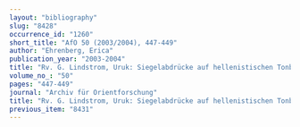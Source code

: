 ```yaml
---
layout: "bibliography"
slug: "8428"
occurrence_id: "1260"
short_title: "AfO 50 (2003/2004), 447-449"
author: "Ehrenberg, Erica"
publication_year: "2003-2004"
title: "Rv. G. Lindstrom, Uruk: Siegelabdrücke auf hellenistischen Tonbullen und Tontafeln (AUWE 20)."
volume_no_: "50"
pages: "447-449"
journal: "Archiv für Orientforschung"
title: "Rv. G. Lindstrom, Uruk: Siegelabdrücke auf hellenistischen Tonbullen und Tontafeln (AUWE 20)."
previous_item: "8431"
---
```

